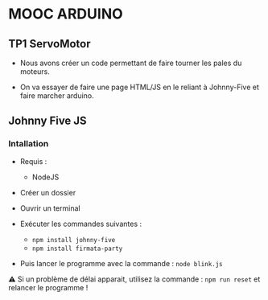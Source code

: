 # MOOC ARDUINO

## TP1 ServoMotor

- Nous avons créer un code permettant de faire tourner les pales du moteurs.

- On va essayer de faire une page HTML/JS en le reliant à Johnny-Five et faire marcher arduino.


## Johnny Five JS

### Intallation

- Requis :
  - NodeJS


- Créer un dossier
- Ouvrir un terminal
- Exécuter les commandes suivantes :
  - `npm install johnny-five`
  - `npm install firmata-party`
- Puis lancer le programme avec la commande : `node blink.js`

⚠️ Si un problème de délai apparait, utilisez la commande : `npm run reset` et relancer le programme !
